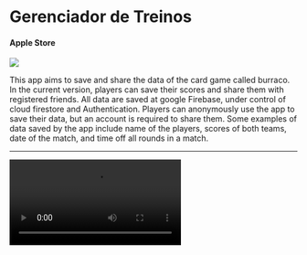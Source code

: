 # Gerenciador de Treinos

<h4> Apple Store</h4>
<a href="https://apps.apple.com/us/app/digital-scores/id1579926536/" target="_blank">
  <img src="https://user-images.githubusercontent.com/73191498/131595176-7094ef52-32f9-46c4-81d7-91f0fa1355b5.jpg">
</a>

<p></p>
This app aims to save and share the data of the card game called burraco. In the current version, players can save their scores and share them with registered friends. All data are saved at google Firebase, under control of cloud firestore and Authentication. Players can anonymously use the app to save their data, but an account is required to share them. Some examples of data saved by the app include name of the players, scores of both teams, date of the match, and time off all rounds in a match.

---------------------
![GitHub readme](https://user-images.githubusercontent.com/73191498/135898331-52df1957-27fa-49c0-bbd1-5ec91a3a0e45.mp4)

